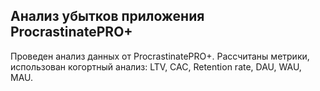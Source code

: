 ## Анализ убытков приложения ProcrastinatePRO+
Проведен анализ данных от ProcrastinatePRO+. Рассчитаны метрики, использован когортный анализ: LTV, CAC, Retention rate, DAU, WAU, MAU.
